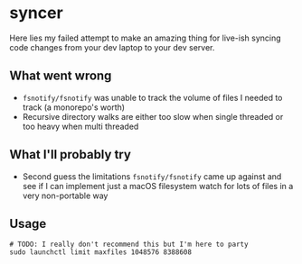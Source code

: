 # syncer

Here lies my failed attempt to make an amazing thing for live-ish syncing code changes from your dev laptop to your dev server.

## What went wrong

- `fsnotify/fsnotify` was unable to track the volume of files I needed to track (a monorepo's worth)
- Recursive directory walks are either too slow when single threaded or too heavy when multi threaded

## What I'll probably try

- Second guess the limitations `fsnotify/fsnotify` came up against and see if I can implement just a macOS filesystem watch for lots of
  files in a very non-portable way

## Usage

```shell
# TODO: I really don't recommend this but I'm here to party
sudo launchctl limit maxfiles 1048576 8388608
```
